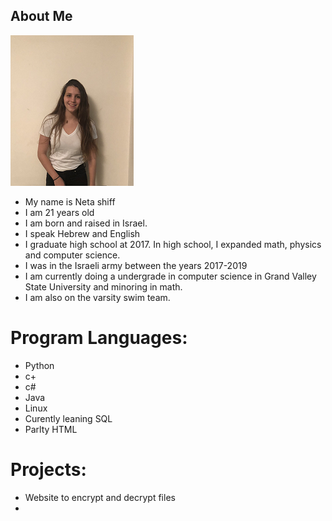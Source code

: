 ## About Me

![](Images/IMG1.png  )

- My name is Neta shiff
- I am 21 years old
- I am born and raised in Israel.
- I speak Hebrew and English
- I graduate high school at 2017. In high school, I expanded math, physics and computer science.
- I was in the Israeli army between the years 2017-2019
- I am currently doing a undergrade in computer science in Grand Valley State University and minoring in math.
- I am also on the varsity swim team.

# Program Languages:
- Python
- c+
- c#
- Java
- Linux
- Curently leaning SQL
- Parlty HTML

# Projects: 
- Website to encrypt and decrypt files
- 
